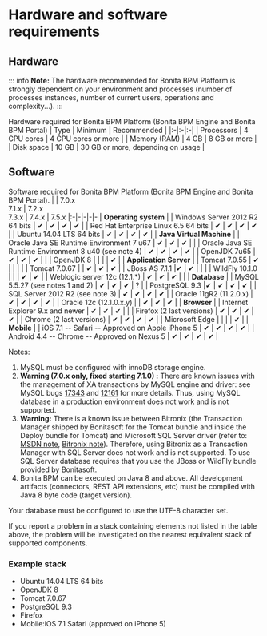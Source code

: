 # Hardware and software requirements

## Hardware

::: info
**Note:** The hardware recommended for Bonita BPM Platform is strongly dependent on your environment and
processes (number of processes instances, number of current users, operations and complexity...).
:::

Hardware required for Bonita BPM Platform (Bonita BPM Engine and Bonita BPM Portal)
| Type | Minimum | Recommended |
|:-|:-|:-|
| Processors | 4 CPU cores | 4 CPU cores or more |
| Memory (RAM) | 4 GB | 8 GB or more |
| Disk space | 10 GB | 30 GB or more, depending on usage |

## Software

Software required for Bonita BPM Platform (Bonita BPM Engine and Bonita BPM Portal).
| | 7.0.x <br/> 7.1.x | 7.2.x <br/> 7.3.x  | 7.4.x | 7.5.x
|:-|-|-|-|-
| **Operating system** |
| Windows Server 2012 R2 64 bits | ✔ | ✔ | ✔ | ✔ |
| Red Hat Enterprise Linux 6.5 64 bits | ✔ | ✔ |  ✔ | ✔ |
| Ubuntu 14.04 LTS 64 bits | ✔ | ✔ |  ✔ | ✔ |
| **Java Virtual Machine** | 
| Oracle Java SE Runtime Environment 7 u67 | ✔ | ✔ | ✔ | |
| Oracle Java SE Runtime Environment 8 u40 (see note 4) | ✔ | ✔ |  ✔ | ✔ |
| OpenJDK 7u65 | ✔ | ✔ | ✔ | |
| OpenJDK 8 | | | | ✔ |
| **Application Server** |
| Tomcat 7.0.55 | ✔ | | | |
| Tomcat 7.0.67 |  | ✔ | ✔ | ✔ |
| JBoss AS 7.1.1  |✔ | ✔ | | |
| WildFly 10.1.0  | | | ✔ | ✔ |
| Weblogic server 12c (12.1.\*) | ✔ | ✔ | ✔ | |
| **Database** |
| MySQL 5.5.27 (see notes 1 and 2) | ✔ | ✔ | ✔ | ? |
| PostgreSQL 9.3  |✔ | ✔ | ✔ | ✔ |
| SQL Server 2012 R2 (see note 3) | ✔ | ✔ | ✔ | ✔ |
| Oracle 11gR2 (11.2.0.x) | ✔ | ✔ | ✔ | ✔ |
| Oracle 12c (12.1.0.x.y) | | ✔ | ✔ | ✔ |
| **Browser** |
| Internet Explorer 9.x and newer | ✔ | ✔ | ✔ | |
| Firefox (2 last versions) | ✔ | ✔ | ✔ | ✔ |
| Chrome (2 last versions) | ✔ | ✔ | ✔ | ✔ |
| Microsoft Edge | | | | ✔ | 
| **Mobile** |
| iOS 7.1 -- Safari -- Approved on Apple iPhone 5 | ✔ | ✔ | ✔ | ✔ |
| Android 4.4 -- Chrome -- Approved on Nexus 5 | ✔ | ✔ | ✔ | ✔ |

Notes:

1. MySQL must be configured with innoDB storage engine.
2. **Warning (7.0.x only, fixed starting 7.1.0) :** There are known issues with the management of XA transactions by MySQL engine and driver: see MySQL bugs [17343](http://bugs.mysql.com/bug.php?id=17343) and [12161](http://bugs.mysql.com/bug.php?id=12161) for more details.
Thus, using MySQL database in a production environment does not work and is not supported.
3. **Warning:** There is a known issue between Bitronix (the Transaction Manager shipped by Bonitasoft for the Tomcat bundle and inside the Deploy bundle for Tomcat) and Microsoft SQL Server driver
(refer to: [MSDN note](https://msdn.microsoft.com/en-us/library/aa342335.aspx), [Bitronix note](http://bitronix-transaction-manager.10986.n7.nabble.com/Failed-to-recover-SQL-Server-Restart-td148.html)).
Therefore, using Bitronix as a Transaction Manager with SQL Server does not work and is not supported. To use SQL Server database requires that you use the JBoss or WildFly bundle provided by Bonitasoft.
4. Bonita BPM can be executed on Java 8 and above. All development artifacts (connectors, REST API extensions, etc) must be compiled with Java 8 byte code (target version).

Your database must be configured to use the UTF-8 character set.

If you report a problem in a stack containing elements not listed in the table above, the problem will be investigated on the nearest equivalent stack of supported components.

### Example stack

* Ubuntu 14.04 LTS 64 bits
* OpenJDK 8
* Tomcat 7.0.67
* PostgreSQL 9.3
* Firefox
* Mobile:iOS 7.1 Safari (approved on iPhone 5)
